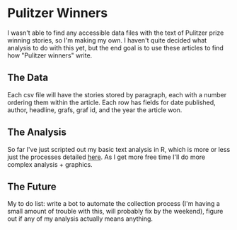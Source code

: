 # Pulitzer Winners
I wasn't able to find any accessible data files with the text of Pulitzer prize winning stories, so I'm making my own. I haven't quite decided what analysis to do with this yet, but the end goal is to use these articles to find how "Pulitzer winners" write.
## The Data
Each csv file will have the stories stored by paragraph, each with a number ordering them within the article. Each row has fields for date published, author, headline, grafs, graf id, and the year the article won. 
## The Analysis
So far I've just scripted out my basic text analysis in R, which is more or less just the processes detailed [here](https://buzzfeednews.github.io/2018-01-trump-state-of-the-union/). As I get more free time I'll do more complex analysis + graphics. 
## The Future
My to do list: write a bot to automate the collection process (I'm having a small amount of trouble with this, will probably fix by the weekend), figure out if any of my analysis actually means anything.
